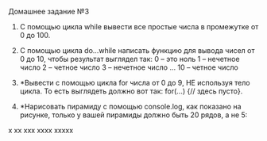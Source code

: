 Домашнее задание №3

1. С помощью цикла while вывести все простые числа в промежутке от 0 до 100.

2. С помощью цикла do…while написать функцию для вывода чисел от 0 до 10, чтобы результат выглядел так:
0 – это ноль
1 – нечетное число
2 – четное число
3 – нечетное число
…
10 – четное число

3. *Вывести с помощью цикла for числа от 0 до 9, НЕ используя тело цикла. То есть выглядеть должно вот так:
for(…) {// здесь пусто}.

4. *Нарисовать пирамиду с помощью console.log, как показано на рисунке, только у вашей пирамиды должно быть 20 рядов, а не 5:

x
xx
xxx
xxxx
xxxxx